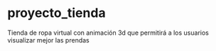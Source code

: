 # proyecto_tienda
Tienda de ropa virtual con animación 3d que permitirá a los usuarios visualizar mejor las prendas
